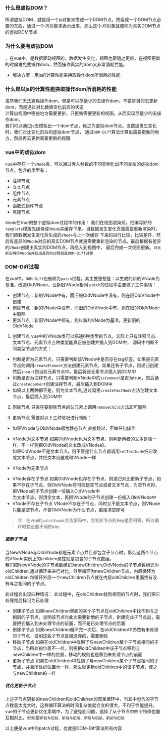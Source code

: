 ### 什么是虚拟DOM？
所谓虚拟DOM，就是用一个js对象来描述一个DOM节点，把组成一个DOM节点必要的东西，通过一个JS对象来表示出来，那么这个JS对象就被称为真实DOM节点的虚拟DOM节点

### 为什么要有虚拟DOM
，在vue中，是数据驱动视图的，数据发生变化，视图也要随之更新，在视图更新的时候难免要操作dom，然而操作真实的dom又非常消耗性能。  
* 解决方案：用js的计算性能来换取操作dom所消耗的性能

### 什么是以js的计算性能换取操作dom所消耗的性能
虽然我们无法避免操作dom，但是可以尽量少的去操作dom。不要盲目的去更新dom，而是通过对比数据变化前后的状态  
计算出视图中哪些地方需要更新，只更新需要更新的视图。从而实现尽量少的去操作dom。  
我们可以通过js去模拟出一个dom节点，称之为虚拟dom节点。当数据发生变化时，我们对比变化前后的虚拟dom节点，
通过`DOM-Diff`算法计算出需要更新的地方，然后再去更新需要更新的视图 

### vue中的虚拟dom
vue中存在一个`VNode`类，可以通过传入参数的不同实例化出不同类型的虚拟dom节点。包含的类型有：
* 注释节点
* 文本几点
* 组件节点
* 元素节点
* 函数式组件节点
* 克隆节点

`VNode`在Vue的整个虚拟dom过程中的作用：
我们在视图渲染前，把编写好的`template`模版先编译成`VNode`并缓存下来。当数据发生变化页面需要重新渲染时，我们把数据发生变化后生成的`VNode`与上一次缓存
下来的进行比较，比较差异，然后有差异的`VNode`对应的真实DOM节点就是需要重新渲染的节点。最后根据有差异的`VNode`创建出真实的DOM节点，再插入到视图中，
最后完成一次视图更新。`对比新旧两份VNode并找出差异的过程就是DOM-Diff过程`

### DOM-Diff过程
在vue中，`DOM-Diff`也被称为`patch`过程，其主要思想是：以生成的新的VNode为基准，改造OldVNode，让新旧VNode相同
`patch`的过程中主要做了三件事情：
* 创建节点：新的VNode中有，而旧的OldVNode中没有，则在旧OldVNode中创建
* 删除节点：新的VNode中没有，而旧的OldVNode中有，则在旧的OldVNode中删除
* 更新节点：新旧VNode中都有，则以新的VNode为基准，更新旧的OldVNode

1. 创建节点
vue中的VNode类可以描述6种类型的节点，实际上只有注释节点、文本节点、元素节点三种类型能真正被创建并插入到DOM中， 
源码中判断不同类型节点的方式：  
* 判断是否为元素节点，只需要判断该VNode中是否存在tag标签。如果是元素节点则调用`createElement`方法创建元素节点，如果还有子节点，则递归创建然后`insert`到当前元素节点中。最后将该元素节点插入到DOM中
* 判断是否为注释节点，只需要判断VNode中的`isComment`是否为true，然后通过`createComment`创建注释节点，最后插入到DOM中
* 如果以上两种都不是，则为文本节点,通过调用`createTextNode`方法创建文本节点，最后插入到DOM中

2. 删除节点
只需在要删除节点的父元素上调用`removeChild`方法即可删除

3. 更新节点
需要对以下三种情况进行判断：
* 如果VNode与OldVNode都为静态节点
直接跳过，不做任何操作

* VNode为文本节点
如果OldVnode也为文本节点，则判断两者的文本是否一样，不一样则把OldVNode的文本改成VNode的。  
如果OldVnode不是文本节点，则不管是什么节点都调用`setTextNode`把它改成文本节点，并把文本设置成和VNode一样

* VNode为元素节点
- VNode存在子节点
如果OldVnode也存在子节点，则递归对比更新子节点，如果不存在子节点，则OldVNode有可能是空节点或者文本节点，为空节点时，把VNode的子节点创建一份插入OldVNode中  
为文本节点，则清空文本，再把VNode的子节点创建一份插入OldVNode中 
- VNode不存在子节点
VNode不存在子节点，同时又不是文本节点，则VNode只能是空节点，不管OldVNode为什么节点，直接清空即可
> 注：在vue的`patchVnode`方法源码中，会判断节点的Key是否相等，所以循环时要设置不同的key

##### 更新子节点
当NewVNode与OldVNode都是元素节点并且都包含子节点时，那么这两个节点的VNode实例上的children属性就是包含的子节点数组。  
我们把NewVNode的子节点数组记为newChildren,OldVNode的子节点数组记为oldChildren,通过循环来进行对比，外层循环为newChildren节点，内层循环为oldChildren 
每循环外层一个newChildren节点就在内层oldChildren里面找有没有与之相同的子节点。  

此过程会出现四种情况：
此过程中，在oldChildren找到相同的节点时，我们把它处理完后标记为已处理

* 创建子节点
如果newChildren里面的某个子节点在oldChildren中找不到与之相同的子节点，说明该节点时此次需要新增的子节点，新建完此子节点后，需要把它插入到未处理节点的前面，而不是已处理节点的后面
* 删除子节点
如果newChildren循环完一次后，在oldChildren中仍然有未处理的子节点，说明这些子节点是被遗弃的，需要删除
* 移动子节点
如果在oldChildren中找到了与newChildren某个子节点相同的子节点，当所处的位置不一样，则需把oldChildren中该子节点移到与newChildren中一样的位置，移动的规则也是移到未处理节点的前面
* 更新子节点
如果在oldChildren中找到了与newChildren某个子节点相同的子节点，并且所处的位置也一样，那么就更新oldChildren中的该子节点，使之与newChildren的一样

##### 优化更新子节点
上述子节点更新的newChildren和oldChildren的双重循环中，当其中包含的子节点数量太庞大时，这样循环算法的时间复杂度就会变的很大，不利于性能提升。  
vue的子节点更新优化策略中，为了避免此问题，选择了从子节点中四个特殊位置互相对比，分别是`新前与旧前、新后与旧后、新后与旧前、新前与旧后`

以上便是vue中的patch过程，也就是DOM-Diff算法所有内容